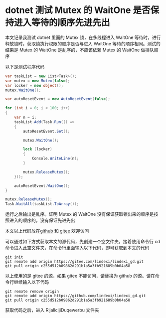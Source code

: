 # dotnet 测试 Mutex 的 WaitOne 是否保持进入等待的顺序先进先出

本文记录我测试 dotnet 里面的 Mutex 锁，在多线程进入 WaitOne 等待时，进行释放锁时，获取锁执行权限的顺序是否与进入 WaitOne 等待的顺序相同。测试的结果是 Mutex 的 WaitOne 是乱序的，不应该依赖 Mutex 的 WaitOne 做排队顺序

<!--more-->
<!-- CreateTime:2024/1/31 19:36:13 -->

<!-- 发布 -->
<!-- 博客 -->

以下是测试程序代码

```csharp
var taskList = new List<Task>();
var mutex = new Mutex(false);
var locker = new object();
mutex.WaitOne();

var autoResetEvent = new AutoResetEvent(false);

for (int i = 0; i < 100; i++)
{
    var n = i;
    taskList.Add(Task.Run(() =>
    {
        autoResetEvent.Set();

        mutex.WaitOne();

        lock (locker)
        {
            Console.WriteLine(n);
        }

        mutex.ReleaseMutex();
    }));

    autoResetEvent.WaitOne();
}

mutex.ReleaseMutex();
Task.WaitAll(taskList.ToArray());
```

运行之后输出是乱序。证明 Mutex 的 WaitOne 没有保证获取锁出来的顺序是按照进入的顺序的，没有保证先进先出

本文以上代码放在[github](https://github.com/lindexi/lindexi_gd/tree/c255d512b09862d291b1a5a3fb921689b0b04a58/RijallcijiDuqewerbu) 和 [gitee](https://gitee.com/lindexi/lindexi_gd/tree/c255d512b09862d291b1a5a3fb921689b0b04a58/RijallcijiDuqewerbu) 欢迎访问

可以通过如下方式获取本文的源代码，先创建一个空文件夹，接着使用命令行 cd 命令进入此空文件夹，在命令行里面输入以下代码，即可获取到本文的代码

```
git init
git remote add origin https://gitee.com/lindexi/lindexi_gd.git
git pull origin c255d512b09862d291b1a5a3fb921689b0b04a58
```

以上使用的是 gitee 的源，如果 gitee 不能访问，请替换为 github 的源。请在命令行继续输入以下代码

```
git remote remove origin
git remote add origin https://github.com/lindexi/lindexi_gd.git
git pull origin c255d512b09862d291b1a5a3fb921689b0b04a58
```

获取代码之后，进入 RijallcijiDuqewerbu 文件夹